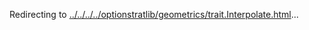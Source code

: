 Redirecting to
[../../../../optionstratlib/geometrics/trait.Interpolate.html](../../../../optionstratlib/geometrics/trait.Interpolate.html)\...
